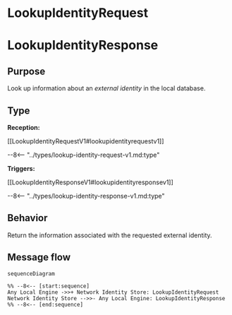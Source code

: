 <div class="message" markdown>


# LookupIdentityRequest
# LookupIdentityResponse

## Purpose

<!-- --8<-- [start:purpose] -->
Look up information about an  *external identity* in the local database.
<!-- --8<-- [end:purpose] -->

## Type

<!-- --8<-- [start:type] -->
**Reception:**

[[LookupIdentityRequestV1#lookupidentityrequestv1]]

--8<-- "../types/lookup-identity-request-v1.md:type"

**Triggers:**

[[LookupIdentityResponseV1#lookupidentityresponsev1]]

--8<-- "../types/lookup-identity-response-v1.md:type"
<!-- --8<-- [end:type] -->

## Behavior

<!-- --8<-- [start:behavior] -->
Return the information associated with the requested external identity.
<!-- --8<-- [end:behavior] -->

## Message flow

<!-- --8<-- [start:messages] -->
```mermaid
sequenceDiagram

%% --8<-- [start:sequence]
Any Local Engine ->>+ Network Identity Store: LookupIdentityRequest
Network Identity Store -->>- Any Local Engine: LookupIdentityResponse
%% --8<-- [end:sequence]
```
<!-- --8<-- [end:messages] -->

</div>
